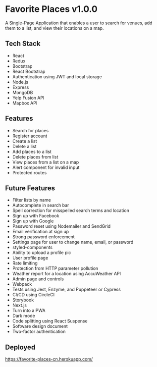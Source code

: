 # Favorite Places v1.0.0

A Single-Page Application that enables a user to search for venues, add them to a list, and view their locations on a map.

## Tech Stack

- React
- Redux
- Bootstrap
- React Bootstrap
- Authentication using JWT and local storage
- Node.js
- Express
- MongoDB
- Yelp Fusion API
- Mapbox API

## Features

- Search for places
- Register account
- Create a list
- Delete a list
- Add places to a list
- Delete places from list
- View places from a list on a map
- Alert component for invalid input
- Protected routes

## Future Features

- Filter lists by name
- Autocomplete in search bar
- Spell correction for misspelled search terms and location
- Sign up with Facebook
- Sign up with Google
- Password reset using Nodemailer and SendGrid
- Email verification at sign up
- Strong password enforcement
- Settings page for user to change name, email, or password
- styled-components
- Ability to upload a profile pic
- User profile page
- Rate limiting
- Protection from HTTP parameter pollution
- Weather report for a location using AccuWeather API
- Admin page and controls
- Webpack
- Tests using Jest, Enzyme, and Puppeteer or Cypress
- CI/CD using CircleCI
- Storybook
- Next.js
- Turn into a PWA
- Dark mode
- Code splitting using React Suspense
- Software design document
- Two-factor authentication

## Deployed

<https://favorite-places-cn.herokuapp.com/>
